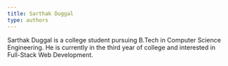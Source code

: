 ```yaml
---
title: Sarthak Duggal
type: authors
---
```

Sarthak Duggal is a college student pursuing B.Tech in Computer Science Engineering. He is currently in the third year of college and interested in Full-Stack Web Development.
